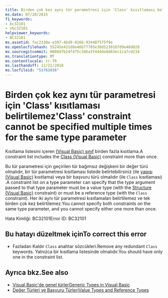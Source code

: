 ```yaml
---
title: Birden çok kez aynı tür parametresi için 'Class' kısıtlaması belirtilemez
ms.date: 07/20/2015
f1_keywords:
- bc32101
- vbc32101
helpviewer_keywords:
- BC32101
ms.assetid: fac2330a-e397-4bd9-8166-934407575f9e
ms.openlocfilehash: 55245e431d8e46b77785e30d523016fd9e48d828
ms.sourcegitcommit: 0888d7b24f475c346a3f444de8d83ec1ca7cd234
ms.translationtype: MT
ms.contentlocale: tr-TR
ms.lasthandoff: 12/22/2018
ms.locfileid: "53761036"
---
```

# <a name="class-constraint-cannot-be-specified-multiple-times-for-the-same-type-parameter"></a><span data-ttu-id="82e60-102">Birden çok kez aynı tür parametresi için 'Class' kısıtlaması belirtilemez</span><span class="sxs-lookup"><span data-stu-id="82e60-102">'Class' constraint cannot be specified multiple times for the same type parameter</span></span>
<span data-ttu-id="82e60-103">Kısıtlama listesini içeren [(Visual Basic) sınıf](../../visual-basic/language-reference/statements/class-statement.md) birden fazla kısıtlama.</span><span class="sxs-lookup"><span data-stu-id="82e60-103">A constraint list includes the [Class (Visual Basic)](../../visual-basic/language-reference/statements/class-statement.md) constraint more than once.</span></span>  
  
 <span data-ttu-id="82e60-104">Bu tür parametresi için geçirilen tür bağımsız değişkeni bir değer türü olmalıdır, bir tür parametresi kısıtlaması listede belirtebilirsiniz (ile [yapısı (Visual Basic)](../../visual-basic/language-reference/statements/structure-statement.md) kısıtlama) veya bir başvuru türü olmalıdır (ile `Class` kısıtlaması) .</span><span class="sxs-lookup"><span data-stu-id="82e60-104">A constraint list on a type parameter can specify that the type argument passed to that type parameter must be a value type (with the [Structure (Visual Basic)](../../visual-basic/language-reference/statements/structure-statement.md) constraint) or must be a reference type (with the `Class` constraint).</span></span> <span data-ttu-id="82e60-105">Her iki aynı tür parametresi kısıtlamaları belirtilemez ve tek birden çok kez belirtilemez.</span><span class="sxs-lookup"><span data-stu-id="82e60-105">You cannot specify both constraints on the same type parameter, and you cannot specify either one more than once.</span></span>  
  
 <span data-ttu-id="82e60-106">Hata Kimliği: BC32101</span><span class="sxs-lookup"><span data-stu-id="82e60-106">Error ID: BC32101</span></span>  
  
## <a name="to-correct-this-error"></a><span data-ttu-id="82e60-107">Bu hatayı düzeltmek için</span><span class="sxs-lookup"><span data-stu-id="82e60-107">To correct this error</span></span>  
  
-   <span data-ttu-id="82e60-108">Fazladan Kaldır `Class` anahtar sözcükleri.</span><span class="sxs-lookup"><span data-stu-id="82e60-108">Remove any redundant `Class` keywords.</span></span> <span data-ttu-id="82e60-109">Yalnızca bir kısıtlama listesinde olmalıdır.</span><span class="sxs-lookup"><span data-stu-id="82e60-109">You should have only one in the constraint list.</span></span>  
  
## <a name="see-also"></a><span data-ttu-id="82e60-110">Ayrıca bkz.</span><span class="sxs-lookup"><span data-stu-id="82e60-110">See also</span></span>

- [<span data-ttu-id="82e60-111">Visual Basic'de genel türler</span><span class="sxs-lookup"><span data-stu-id="82e60-111">Generic Types in Visual Basic</span></span>](../../visual-basic/programming-guide/language-features/data-types/generic-types.md)  
- [<span data-ttu-id="82e60-112">Değer Türleri ve Başvuru Türleri</span><span class="sxs-lookup"><span data-stu-id="82e60-112">Value Types and Reference Types</span></span>](../../visual-basic/programming-guide/language-features/data-types/value-types-and-reference-types.md)
